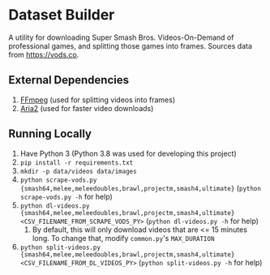 # Dataset Builder
A utility for downloading Super Smash Bros. Videos-On-Demand of professional games, and splitting those games into frames.
Sources data from https://vods.co.

## External Dependencies
1. [FFmpeg](https://www.ffmpeg.org/download.html) (used for splitting videos into frames)
2. [Aria2](https://aria2.github.io/) (used for faster video downloads)

## Running Locally
1. Have Python 3 (Python 3.8 was used for developing this project)
1. `pip install -r requirements.txt`
1. `mkdir -p data/videos data/images`
1. `python scrape-vods.py {smash64,melee,meleedoubles,brawl,projectm,smash4,ultimate}` (`python scrape-vods.py -h` for help)
1. `python dl-videos.py {smash64,melee,meleedoubles,brawl,projectm,smash4,ultimate} <CSV_FILENAME_FROM_SCRAPE_VODS_PY>` (`python dl-videos.py -h` for help)
    1. By default, this will only download videos that are <= 15 minutes long. To change that, modify `common.py`'s `MAX_DURATION`
1. `python split-videos.py {smash64,melee,meleedoubles,brawl,projectm,smash4,ultimate} <CSV_FILENAME_FROM_DL_VIDEOS_PY>` (`python split-videos.py -h` for help)
